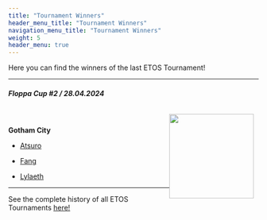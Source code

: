 ```yaml
---
title: "Tournament Winners"
header_menu_title: "Tournament Winners"
navigation_menu_title: "Tournament Winners"
weight: 5
header_menu: true
---
```



Here you can find the winners of the last ETOS Tournament!

----

##### Floppa Cup #2  / 28.04.2024

<div class="clearfix"> <div style="padding:10px;"> <img style="float: right;"  src="/images/AimiFloppa.png" width="170" ></div>

**Gotham City**

- [Atsuro](https://discord.com/users/405724830164451328)

- [Fang](https://discord.com/users/1058960366371078244)

- [Lylaeth](https://discord.com/users/209640861468852224)

----

See the complete history of all ETOS Tournaments [here!](history)



